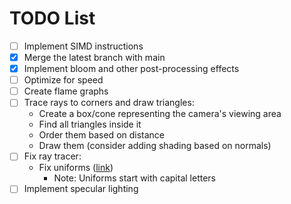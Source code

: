 
# TODO List

- [ ] Implement SIMD instructions
- [X] Merge the latest branch with main
- [X] Implement bloom and other post-processing effects
- [ ] Optimize for speed
- [ ] Create flame graphs
- [ ] Trace rays to corners and draw triangles:
  - Create a box/cone representing the camera's viewing area
  - Find all triangles inside it
  - Order them based on distance
  - Draw them (consider adding shading based on normals)
- [ ] Fix ray tracer:
  - Fix uniforms ([link](https://github.com/tinne26/kage-desk/blob/main/docs/tutorials/intro/06_uniforms.md))
    - Note: Uniforms start with capital letters
- [ ] Implement specular lighting
